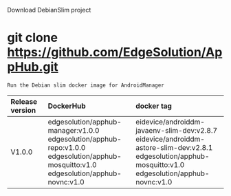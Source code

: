Download DebianSlim project

# git clone https://github.com/EdgeSolution/AppHub.git

`Run the Debian slim docker image for AndroidManager`

| Release version  | DockerHub |    docker tag    |
| :------------------- | :-------------- | :----------|
|     V1.0.0         | edgesolution/apphub-manager:v1.0.0<br />edgesolution/apphub-repo:v1.0.0<br />edgesolution/apphub-mosquitto:v1.0<br />edgesolution/apphub-novnc:v1.0 | eidevice/androiddm-javaenv-slim-dev:v2.8.7 <br />eidevice/androiddm-astore-slim-dev:v2.8.1<br />edgesolution/apphub-mosquitto:v1.0<br />edgesolution/apphub-novnc:v1.0<br /> |
